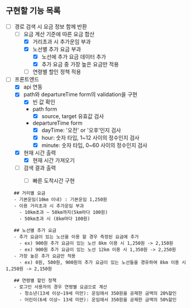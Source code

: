 ## 구현할 기능 목록
 - [ ] 경로 검색 시 요금 정보 함께 반환
    - [ ] 요금 계산 기준에 따른 요금 합산
        - [x] 거리초과 시 추가운임 부과
        - [x] 노선별 추가 요금 부과
            - [x] 노선에 추가 요금 데이터 추가
            - [x] 추가 요금 중 가장 높은 요금만 적용
        - [ ] 연령별 할인 정책 적용
- [ ] 프론트엔드
    - [x] api 연동
    - [x] path와 departureTime form의 validation을 구현
        - [x] 빈 값 확인
        - path form
            - [x] source, target 유효값 검사
        - departureTime form
            - [x] dayTime: '오전' or '오후'인지 검사
            - [x] hour: 숫자 타입, 1~12 사이의 정수인지 검사
            - [x] minute: 숫자 타입, 0~60 사이의 정수인지 검사
    - [x] 현재 시간 출력
        - [x] 현재 시간 가져오기
    - [ ] 검색 결과 출력
        - [ ] 빠른 도착시간 구현

    
```
   ## 거리별 요금 
   - 기본운임(10㎞ 이내) : 기본운임 1,250원
   - 이용 거리초과 시 추가운임 부과
     - 10km초과 ∼ 50km까지(5km마다 100원)
     - 50km초과 시 (8km마다 100원)
   
   ## 노선별 추가 요금
   - 추가 요금이 있는 노선을 이용 할 경우 측정된 요금에 추가
     - ex) 900원 추가 요금이 있는 노선 8km 이용 시 1,250원 -> 2,150원
     - ex) 900원 추가 요금이 있는 노선 12km 이용 시 1,350원 -> 2,250원
   - 가장 높은 추가 요금만 적용
     - ex) 0원, 500원, 900원의 추가 요금이 있는 노선들을 경유하여 8km 이용 시 1,250원 -> 2,150원
   
   ## 연령별 할인 정책
   - 로그인 사용자의 경우 연령별 요금으로 계산
     - 청소년(13세 이상~19세 미만): 운임에서 350원을 공제한 금액의 20%할인
     - 어린이(6세 이상~ 13세 미만): 운임에서 350원을 공제한 금액의 50%할인
```